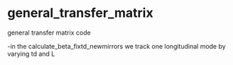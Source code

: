 # general_transfer_matrix
general transfer matrix code

-in the calculate_beta_fixtd_newmirrors we track one longitudinal mode by varying td and L